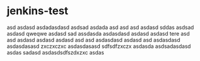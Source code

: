 # jenkins-test
asd
asdasd
asdadasdasd
asdsad
asdada
asd
asd
asd
asdasd
sddas
asdsad
asdasd
qweqwe
asdasd
sad
assdasda
asdasdasd
asdasd
asdasd
tere
asd
asd
asdasd
asdasd
asdasd
asd
asd
asdasdasd
asdasd
asd
asdasdasd
asdasdasasd
zxczxczxc
asdasdasasd
sdfsdfzxczx
asdasda
asdsadasdasd
asdas
sadasd
asdasdsdfszdxzxc
asdas
